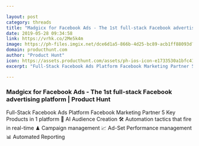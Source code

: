 ```yaml
---

layout: post
category: threads
title: "Madgicx for Facebook Ads - The 1st full-stack Facebook advertising platform"
date: 2019-05-28 09:34:58
link: https://vrhk.co/2Me5k4m
image: https://ph-files.imgix.net/dce6d1a5-866b-4d25-bc89-acb1ff88093d?auto=format&fit=crop&h=512&w=1024
domain: producthunt.com
author: "Product Hunt"
icon: https://assets.producthunt.com/assets/ph-ios-icon-e1733530a1bfc41080db8161823f1ef262cdbbc933800c0a2a706f70eb9c277a.png
excerpt: "Full-Stack Facebook Ads Platform Facebook Marketing Partner 5 Key Products in 1 platform :busts_in_silhouette: AI Audience Creation :hammer_and_wrench: Automation tactics that fire in real-time ♟ Campaign management :chart_with_upwards_trend: Ad-Set Performance management :bar_chart: Automated Reporting"

---
```


### Madgicx for Facebook Ads - The 1st full-stack Facebook advertising platform | Product Hunt

Full-Stack Facebook Ads Platform Facebook Marketing Partner 5 Key Products in 1 platform :busts_in_silhouette: AI Audience Creation :hammer_and_wrench: Automation tactics that fire in real-time ♟ Campaign management :chart_with_upwards_trend: Ad-Set Performance management :bar_chart: Automated Reporting